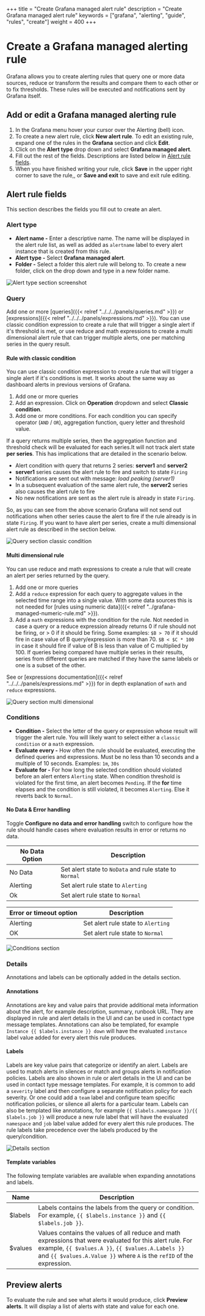 +++
title = "Create Grafana managed alert rule"
description = "Create Grafana managed alert rule"
keywords = ["grafana", "alerting", "guide", "rules", "create"]
weight = 400
+++

# Create a Grafana managed alerting rule

Grafana allows you to create alerting rules that query one or more data sources, reduce or transform the results and compare them to each other or to fix thresholds. These rules will be executed and notifications sent by Grafana itself. 

## Add or edit a Grafana managed alerting rule

1. In the Grafana menu hover your cursor over the Alerting (bell) icon.
1. To create a new alert rule, click **New alert rule**. To edit an existing rule, expand one of the rules in the **Grafana** section and click **Edit**.
1. Click on the **Alert type** drop down and select **Grafana managed alert**.
1. Fill out the rest of the fields. Descriptions are listed below in [Alert rule fields](#alert-rule-fields).
1. When you have finished writing your rule, click **Save** in the upper right corner to save the rule,, or **Save and exit** to save and exit rule editing.

## Alert rule fields

This section describes the fields you fill out to create an alert.

### Alert type

  - **Alert name -** Enter a descriptive name. The name will be displayed in the alert rule list, as well as added as `alertname` label to every alert instance that is created from this rule.
  - **Alert type -** Select **Grafana managed alert**.
  - **Folder -** Select a folder this alert rule will belong to. To create a new folder, click on the drop down and type in a new folder name.

![Alert type section screenshot](/static/img/docs/alerting/unified/rule-edit-grafana-alert-type-8-0.png 'Alert type section screenshot')

### Query

Add one or more [queries]({{< relref "../../../panels/queries.md" >}}) or [expressions]({{< relref "../../../panels/expressions.md" >}}). You can use classic condition expression to create a rule that will trigger a single alert if it's threshold is met, or use reduce and math expressions to create a multi dimensional alert rule that can trigger multiple alerts, one per matching series in the query result. 

#### Rule with classic condition

You can use classic condition expression to create a rule that will trigger a single alert if it's conditions is met. It works about the same way as dashboard alerts in previous versions of Grafana.

1. Add one or more queries
1. Add an expression. Click on **Operation** dropdown and select **Classic condition**.
1. Add one or more conditions. For each condition you can specify operator (`AND` / `OR`), aggregation function, query letter and threshold value.

If a query returns multiple series, then the aggregation function and threshold check will be evaluated for each series.It will not track alert state **per series**. This has implications that are detailed in the scenario below. 

- Alert condition with query that returns 2 series: **server1** and **server2**
- **server1** series causes the alert rule to fire and switch to state `Firing`
- Notifications are sent out with message: _load peaking (server1)_
- In a subsequent evaluation of the same alert rule, the **server2** series also causes the alert rule to fire
- No new notifications are sent as the alert rule is already in state `Firing`.

So, as you can see from the above scenario Grafana will not send out notifications when other series cause the alert to fire if the rule already is in state `Firing`. If you want to have alert per series, create a multi dimensional alert rule as described in the section below.

![Query section classic condition](/static/img/docs/alerting/unified/rule-edit-classic-8-0.png 'Query section classic condition screenshot')

#### Multi dimensional rule

You can use reduce and math expressions to create a rule that will create an alert per series returned by the query.

1. Add one or more queries
2. Add a `reduce` expression for each query to aggregate values in the selected time range into a single value. With some data sources this is not needed for [rules using numeric data]({{< relref "../grafana-managed-numeric-rule.md" >}}).
3. Add a `math` expressions with the condition for the rule. Not needed in case a query or a reduce expression already returns 0 if rule should not be firing, or > 0 if it should be firing. Some examples: `$B > 70` if it should fire in case value of B query/expression is more than 70. `$B < $C * 100` in case it should fire if value of B is less than value of C multiplied by 100. If queries being compared have multiple series in their results, series from different queries are matched if they have the same labels or one is a subset of the other.

See or [expressions documentation]({{< relref "../../../panels/expressions.md" >}}) for in depth explanation of `math` and `reduce` expressions.

![Query section multi dimensional](/static/img/docs/alerting/unified/rule-edit-multi-8-0.png 'Query section multi dimensional screenshot')

### Conditions

  - **Condition -** Select the letter of the query or expression whose result will trigger the alert rule. You will likely want to select either a `classic condition` or a `math` expression.
  - **Evaluate every -** How often the rule should be evaluated, executing the defined queries and expressions. Must be no less than 10 seconds and a multiple of 10 seconds. Examples: `1m`, `30s`
  - **Evaluate for -** For how long the selected condition should violated before an alert enters `Alerting` state. When condition threshold is violated for the first time, an alert becomes `Pending`. If the **for** time elapses and the condition is still violated, it becomes `Alerting`. Else it reverts back to `Normal`. 

#### No Data & Error handling
 
 Toggle **Configure no data and error handling** switch to configure how the rule should handle cases where evaluation results in error or returns no data.

| No Data Option  | Description                                                                                |
| --------------- | ------------------------------------------------------------------------------------------ |
| No Data         | Set alert state to `NoData` and rule state to `Normal`                                     |
| Alerting        | Set alert rule state to `Alerting`                                                         |
| Ok              | Set alert rule state to `Normal`                                                           |


| Error or timeout option | Description                                         |
| ----------------------- | --------------------------------------------------- |
| Alerting                | Set alert rule state to `Alerting`                  |
| OK                      | Set alert rule state to `Normal`                    |

![Conditions section](/static/img/docs/alerting/unified/rule-edit-grafana-conditions-8-0.png 'Conditions section screenshot')

### Details

Annotations and labels can be optionally added in the details section.

#### Annotations

Annotations are key and value pairs that provide additional meta information about the alert, for example description, summary, runbook URL. They are displayed in rule and alert details in the UI and can be used in contact type message templates. Annotations can also be templated, for example `Instance {{ $labels.instance }} down` will have the evaluated `instance` label value added for every alert this rule produces. 

#### Labels

Labels are key value pairs that categorize or identify an alert. Labels are  used to match alerts in silences or match and groups alerts in notification policies. Labels are also shown in rule or alert details in the UI and can be used in contact type message templates. For example, it is common to add a `severity` label and then configure a separate notification policy for each severity. Or one could add a `team` label and configure team specific notification policies, or silence all alerts for a particular team. Labels can also be templated like annotations, for example `{{ $labels.namespace }}/{{ $labels.job }}` will produce a new rule label that will have the evaluated `namespace` and `job` label value added for every alert this rule produces. The rule labels take precedence over the labels produced by the query/condition.

![Details section](/static/img/docs/alerting/unified/rule-edit-details-8-0.png 'Details section screenshot')

#### Template variables

The following template variables are available when expanding annotations and labels.

| Name    | Description     |
| ------- | --------------- |
| $labels | Labels contains the labels from the query or condition. For example, `{{ $labels.instance }}` and `{{ $labels.job }}`. |
| $values | Values contains the values of all reduce and math expressions that were evaluated for this alert rule. For example, `{{ $values.A }}`, `{{ $values.A.Labels }}` and `{{ $values.A.Value }}` where `A` is the `refID` of the expression. |

## Preview alerts

To evaluate the rule and see what alerts it would produce, click **Preview alerts**. It will display a list of alerts with state and value for each one.
